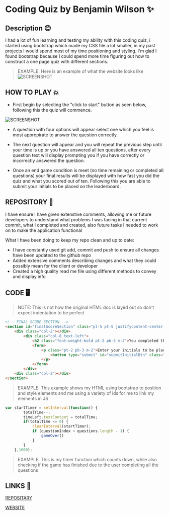 # Coding Quiz by Benjamin Wilson ✨

## Description 😊

I had a lot of fun learning and testing my ability with this coding quiz, i started using bootstrap which made my CSS file a lot smaller, in my past projects I would spend most of my time positioning and styling. I'm glad I found bootstrap because I could spend more time figuring out how to construct a one page quiz with different sections.

> EXAMPLE: Here is an example of what the website looks like
> ![SCREENSHOT](https://user-images.githubusercontent.com/77607177/112074579-bb7b3280-8bca-11eb-8a35-b3c723916653.png)

## HOW TO PLAY 💥

- First begin by selecting the "click to start" button as seen below, following this the quiz will commence.

![SCREENSHOT](https://user-images.githubusercontent.com/77607177/112074743-114fda80-8bcb-11eb-84dc-a7486ae2973d.PNG)

- A question with four options will appear select one which you feel is most appropirate to answer the question correctly.

- The next question will appear and you will repeat the previous step until your time is up or you have answered all ten questions. after every question text will display prompting you if you have correctly or incorrectly answered the question.

- Once an end game condition is meet (no time remaining or completed all questions) your final results will be displayed with how fast you did the quiz and what you scored out of ten. Following this you are able to submit your initials to be placed on the leaderboard.

## REPOSITORY 📁

I have ensure I have given extenstive comments, allowing me or future developers to understand what problems I was facing in that current commit, what I completed and created, also future tasks I needed to work on to make the application functional

What I have been doing to keep my repo clean and up to date:

- I have constantly used git add, commit and push to ensure all changes have been updated to the github repo
- Added extensive comments describing changes and what they could possibly mean for the client or developer
- Created a high quality read me file using different methods to convey and display info

## CODE 🖥️

> NOTE: This is not how the original HTML doc is layed out so don't expect indentation to be perfect

```HTML
<!-- FINAL SCORE SECTION -->
<section id="finalScoreSection" class="pl-5 pt-5 justifycontent-center font-weight-bold" style="display: none;">
    <div class="col-2"></div>
        <div class="col-8 text-left">
            <h2 class="font-weight-bold pt-2 pb-3 m-2">You completed the quiz in <span id="finalScoreTime"></span> seconds! with a score of <span id="finalScorePoints"></span> out of 10 💫</h2>
            <form>
                <p class="pt-2 pb-3 m-2">Enter your initials to be placed on the Leaderboard: <input id="initialInput" class="form-control pt-2 pb-3 mt-2" type="text">
                    <button type="submit" id="submitInitialBtn" class="btn btn-success mt-3">Submit</button>
                </p>
            </form>
        </div>
    <div class="col-2"></div>
</section>
```

> EXAMPLE: This example shows my HTML using bootstrap to position and style elements and me using a variety of ids for me to link my elements in JS

```Javascript
var startTimer = setInterval(function() {
        totalTime--;
        timeLeft.textContent = totalTime;
        if(totalTime <= 0) {
            clearInterval(startTimer);
            if (questionIndex < questions.length - 1) {
                gameOver()
            }
        }
    },1000);
```

> EXAMPLE: This is my timer function which counts down, while also checking if the game has finished due to the user completing all the questions

## LINKS 🔗

[REPOSITARY](https://github.com/MarketingPlus/coding-quiz)

[WEBSITE](https://marketingplus.github.io/coding-quiz/)
